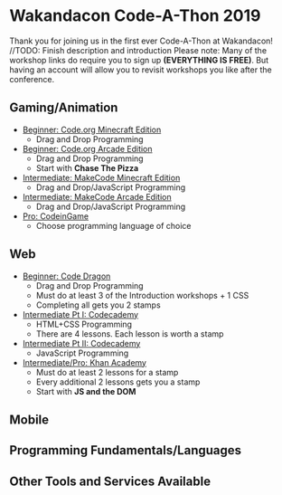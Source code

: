 # Wakandacon Code-A-Thon 2019 
Thank you for joining us in the first ever Code-A-Thon at Wakandacon! //TODO: Finish description and introduction 
Please note: Many of the workshop links do require you to sign up **(EVERYTHING IS FREE)**. But having an account will allow you to revisit workshops you like after the conference.

## Gaming/Animation
- [Beginner: Code.org Minecraft Edition](https://studio.code.org/s/mc/stage/1/puzzle/1)
    - Drag and Drop Programming
- [Beginner: Code.org Arcade Edition](https://arcade.makecode.com/)
    - Drag and Drop Programming
    - Start with **Chase The Pizza**
- [Intermediate: MakeCode Minecraft Edition](https://github.com/gcrev93/WakandaconCodeAThon/blob/master/Gaming/Intermediate-Minecraft.pdf)
    - Drag and Drop/JavaScript Programming
- [Intermediate: MakeCode Arcade Edition](https://github.com/gcrev93/WakandaconCodeAThon/blob/master/Gaming/Intermediate-Arcade.pdf)
    - Drag and Drop/JavaScript Programming
- [Pro: CodeinGame](https://www.codingame.com/home)
    - Choose programming language of choice

## Web
- [Beginner: Code Dragon](https://codedragon.org/learn)
    - Drag and Drop Programming
    - Must do at least 3 of the Introduction workshops + 1 CSS
    - Completing all gets you 2 stamps
- [Intermediate Pt I: Codecademy](https://www.codecademy.com/learn/make-a-website)
    - HTML+CSS Programming
    - There are 4 lessons. Each lesson is worth a stamp
- [Intermediate Pt II: Codecademy](https://www.codecademy.com/learn/introduction-to-javascript)
    - JavaScript Programming
- [Intermediate/Pro: Khan Academy](https://www.khanacademy.org/computing/computer-programming/html-css-js#js-and-the-dom)
    - Must do at least 2 lessons for a stamp
    - Every additional 2 lessons gets you a stamp
    - Start with **JS and the DOM**

## Mobile


## Programming Fundamentals/Languages


## Other Tools and Services Available
<!-- - [Azure Lab Services](https://azure.microsoft.com/services/lab-services/?WT.mc_id=jrdevdays-build2019-cxa)
- [Microsoft Learn](https://docs.microsoft.com/learn/?WT.mc_id=jrdevdays-build2019-cxa)
- [Hacking STEM](https://www.microsoft.com/education/education-workshop/default.aspx)
- [Imagine Cup](https://imaginecup.microsoft.com/Events?id=0)
- [MakeCode](https://www.microsoft.com/makecode?rtc=1)
- [Microsoft Education](https://www.microsoft.com/education)
- [Minecraft Education Edition](https://education.minecraft.net/)
- [TEALS](http://tealsk12.org/)
- [VS Code](https://code.visualstudio.com/)
- [GitHub Student Developer Pack](https://education.github.com/pack) -->
